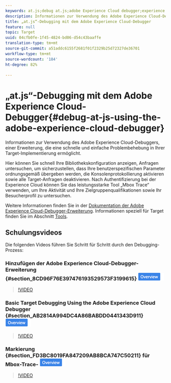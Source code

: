 ```yaml
---
keywords: at.js;debug at.js;adobe Experience Cloud debugger;experience cloud debugger;mbox trace;mbox highlight;debug;debugging
description: Informationen zur Verwendung des Adobe Experience Cloud-Debuggers, einer Erweiterung, die eine schnelle und einfache Problembehebung in Ihrer Target-Implementierung ermöglicht.
title: „at.js“-Debugging mit dem Adobe Experience Cloud-Debugger
feature: null
topic: Target
uuid: 04cfb0fe-1f45-4824-bd06-d54c43baaffe
translation-type: tm+mt
source-git-commit: a51addc6155f2681f01f2329b25d72327de36701
workflow-type: tm+mt
source-wordcount: '184'
ht-degree: 82%

---
```



# „at.js“-Debugging mit dem Adobe Experience Cloud-Debugger{#debug-at-js-using-the-adobe-experience-cloud-debugger}

Informationen zur Verwendung des Adobe Experience Cloud-Debuggers, einer Erweiterung, die eine schnelle und einfache Problembehebung in Ihrer Target-Implementierung ermöglicht.

Hier können Sie schnell Ihre Bibliothekskonfiguration anzeigen, Anfragen untersuchen, um sicherzustellen, dass Ihre benutzerspezifischen Parameter ordnungsgemäß übergeben werden, die Konsolenprotokollierung aktivieren sowie alle Target-Anfragen deaktivieren. Nach Authentifizierung bei der Experience Cloud können Sie das leistungsstarke Tool „Mbox Trace“ verwenden, um Ihre Aktivität und Ihre Zielgruppenqualifikationen sowie Ihr Besucherprofil zu untersuchen.

Weitere Informationen finden Sie in der [Dokumentation der Adobe Experience Cloud-Debugger-Erweiterung](https://docs.adobe.com/content/help/en/debugger/using/experience-cloud-debugger.html). Informationen speziell für Target finden Sie im Abschnitt [Tools](https://docs.adobe.com/content/help/en/debugger/using/tools.html).

## Schulungsvideos

Die folgenden Videos führen Sie Schritt für Schritt durch den Debugging-Prozess:

### Hinzufügen der Adobe Experience Cloud-Debugger-Erweiterung  {#section_8CD96F76E397476193529573F3199615} ![Übersichtskennzeichnung](/help/assets/overview.png)

>[!VIDEO](https://video.tv.adobe.com/v/23114/)

### Basic Target Debugging Using the Adobe Experience Cloud Debugger {#section_AB2814A994DC4A86BABDD0441343D911} ![Overview badge](/help/assets/overview.png)

>[!VIDEO](https://video.tv.adobe.com/v/23115/)

### Markierung {#section_FD3BC8019FA847209AB8BCA747C50211} für Mbox-Trace- ![Übersicht](/help/assets/overview.png)

>[!VIDEO](https://video.tv.adobe.com/v/23113/)
